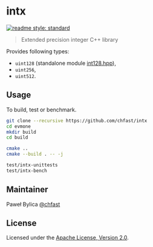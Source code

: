 # intx

[![readme style: standard][readme style standard badge]][standard readme]

> Extended precision integer C++ library

Provides following types:

- `uint128` (standalone module [int128.hpp]),
- `uint256`,
- `uint512`.

## Usage

To build, test or benchmark.

```bash
git clone --recursive https://github.com/chfast/intx
cd evmone
mkdir build
cd build

cmake ..
cmake --build . -- -j

test/intx-unittests
test/intx-bench
```

## Maintainer

Paweł Bylica [@chfast]

## License

Licensed under the [Apache License, Version 2.0].


[@chfast]: https://github.com/chfast
[Apache License, Version 2.0]: LICENSE
[int128.hpp]: include/intx/int128.hpp
[standard readme]: https://github.com/RichardLitt/standard-readme

[readme style standard badge]: https://img.shields.io/badge/readme%20style-standard-brightgreen.svg?style=flat-square

